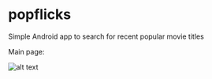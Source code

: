 # popflicks
Simple Android app to search for recent popular movie titles


Main page:

![alt text](https://github.com/yokuba/popflicks/tree/developer/imgs/main_page.png)
